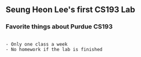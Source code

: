 ## Seung Heon Lee's first CS193 Lab


### Favorite things about Purdue CS193

```Favortie things

- Only one class a week
- No homework if the lab is finished


```

